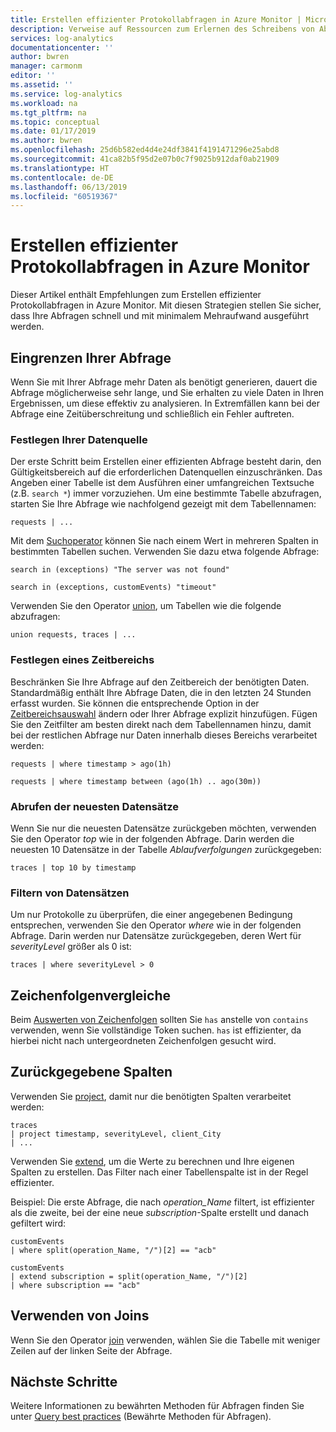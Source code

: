 ```yaml
---
title: Erstellen effizienter Protokollabfragen in Azure Monitor | Microsoft-Dokumentation
description: Verweise auf Ressourcen zum Erlernen des Schreibens von Abfragen in Log Analytics
services: log-analytics
documentationcenter: ''
author: bwren
manager: carmonm
editor: ''
ms.assetid: ''
ms.service: log-analytics
ms.workload: na
ms.tgt_pltfrm: na
ms.topic: conceptual
ms.date: 01/17/2019
ms.author: bwren
ms.openlocfilehash: 25d6b582ed4d4e24df3841f4191471296e25abd8
ms.sourcegitcommit: 41ca82b5f95d2e07b0c7f9025b912daf0ab21909
ms.translationtype: HT
ms.contentlocale: de-DE
ms.lasthandoff: 06/13/2019
ms.locfileid: "60519367"
---
```

# <a name="writing-efficient-log-queries-in-azure-monitor"></a>Erstellen effizienter Protokollabfragen in Azure Monitor
Dieser Artikel enthält Empfehlungen zum Erstellen effizienter Protokollabfragen in Azure Monitor. Mit diesen Strategien stellen Sie sicher, dass Ihre Abfragen schnell und mit minimalem Mehraufwand ausgeführt werden.

## <a name="scope-your-query"></a>Eingrenzen Ihrer Abfrage
Wenn Sie mit Ihrer Abfrage mehr Daten als benötigt generieren, dauert die Abfrage möglicherweise sehr lange, und Sie erhalten zu viele Daten in Ihren Ergebnissen, um diese effektiv zu analysieren. In Extremfällen kann bei der Abfrage eine Zeitüberschreitung und schließlich ein Fehler auftreten.

### <a name="specify-your-data-source"></a>Festlegen Ihrer Datenquelle
Der erste Schritt beim Erstellen einer effizienten Abfrage besteht darin, den Gültigkeitsbereich auf die erforderlichen Datenquellen einzuschränken. Das Angeben einer Tabelle ist dem Ausführen einer umfangreichen Textsuche (z.B. `search *`) immer vorzuziehen. Um eine bestimmte Tabelle abzufragen, starten Sie Ihre Abfrage wie nachfolgend gezeigt mit dem Tabellennamen:

``` Kusto
requests | ...
```

Mit dem [Suchoperator](/azure/kusto/query/searchoperator) können Sie nach einem Wert in mehreren Spalten in bestimmten Tabellen suchen. Verwenden Sie dazu etwa folgende Abfrage:

``` Kusto
search in (exceptions) "The server was not found"

search in (exceptions, customEvents) "timeout"
```

Verwenden Sie den Operator [union](/azure/kusto/query/unionoperator), um Tabellen wie die folgende abzufragen:

``` Kusto
union requests, traces | ...
```

### <a name="specify-a-time-range"></a>Festlegen eines Zeitbereichs
Beschränken Sie Ihre Abfrage auf den Zeitbereich der benötigten Daten. Standardmäßig enthält Ihre Abfrage Daten, die in den letzten 24 Stunden erfasst wurden. Sie können die entsprechende Option in der [Zeitbereichsauswahl](get-started-portal.md#select-a-time-range) ändern oder Ihrer Abfrage explizit hinzufügen. Fügen Sie den Zeitfilter am besten direkt nach dem Tabellennamen hinzu, damit bei der restlichen Abfrage nur Daten innerhalb dieses Bereichs verarbeitet werden:

``` Kusto
requests | where timestamp > ago(1h)

requests | where timestamp between (ago(1h) .. ago(30m))
```
   
### <a name="get-only-the-latest-records"></a>Abrufen der neuesten Datensätze

Wenn Sie nur die neuesten Datensätze zurückgeben möchten, verwenden Sie den Operator *top* wie in der folgenden Abfrage. Darin werden die neuesten 10 Datensätze in der Tabelle *Ablaufverfolgungen* zurückgegeben:

``` Kusto
traces | top 10 by timestamp
```

   
### <a name="filter-records"></a>Filtern von Datensätzen
Um nur Protokolle zu überprüfen, die einer angegebenen Bedingung entsprechen, verwenden Sie den Operator *where* wie in der folgenden Abfrage. Darin werden nur Datensätze zurückgegeben, deren Wert für _severityLevel_ größer als 0 ist:

``` Kusto
traces | where severityLevel > 0
```



## <a name="string-comparisons"></a>Zeichenfolgenvergleiche
Beim [Auswerten von Zeichenfolgen](/azure/kusto/query/datatypes-string-operators) sollten Sie `has` anstelle von `contains` verwenden, wenn Sie vollständige Token suchen. `has` ist effizienter, da hierbei nicht nach untergeordneten Zeichenfolgen gesucht wird.

## <a name="returned-columns"></a>Zurückgegebene Spalten

Verwenden Sie [project](/azure/kusto/query/projectoperator), damit nur die benötigten Spalten verarbeitet werden:

``` Kusto
traces 
| project timestamp, severityLevel, client_City 
| ...
```

Verwenden Sie [extend](/azure/kusto/query/extendoperator), um die Werte zu berechnen und Ihre eigenen Spalten zu erstellen. Das Filter nach einer Tabellenspalte ist in der Regel effizienter.

Beispiel: Die erste Abfrage, die nach _operation\_Name_ filtert, ist effizienter als die zweite, bei der eine neue _subscription_-Spalte erstellt und danach gefiltert wird:

``` Kusto
customEvents 
| where split(operation_Name, "/")[2] == "acb"

customEvents 
| extend subscription = split(operation_Name, "/")[2] 
| where subscription == "acb"
```

## <a name="using-joins"></a>Verwenden von Joins
Wenn Sie den Operator [join](/azure/kusto/query/joinoperator) verwenden, wählen Sie die Tabelle mit weniger Zeilen auf der linken Seite der Abfrage.


## <a name="next-steps"></a>Nächste Schritte
Weitere Informationen zu bewährten Methoden für Abfragen finden Sie unter [Query best practices](/azure/kusto/query/best-practices) (Bewährte Methoden für Abfragen).